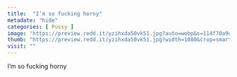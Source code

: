 ```yaml
---
title:  "I’m so fucking horny"
metadate: "hide"
categories: [ Pussy ]
image: "https://preview.redd.it/yzihxda50vk51.jpg?auto=webp&s=114f70a9d810dcd2e905832ea5114e74908fb64f"
thumb: "https://preview.redd.it/yzihxda50vk51.jpg?width=1080&crop=smart&auto=webp&s=ee44dcea8a2a4a4c066f2fa19e2f7b8d503a7791"
visit: ""
---
```

I’m so fucking horny
